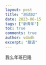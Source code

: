 ```yaml
---
layout: post
title: "测试02"
date: 2023-06-15
tags: ["新青年"]
toc: true
comments: true
author: vdadh
excerpt: "臆语"
---
```


我么年班巴隆